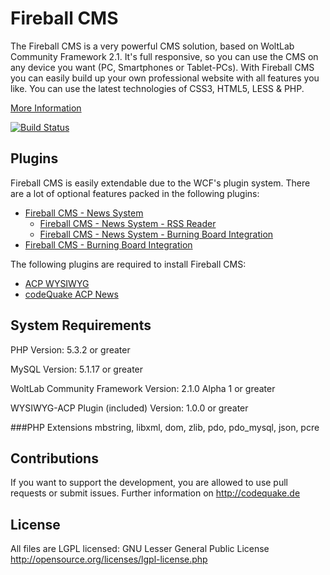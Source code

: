 Fireball CMS
========
The Fireball CMS is a very powerful CMS solution, based on WoltLab Community Framework 2.1. It's full responsive, so you can use the CMS on any device you want (PC, Smartphones or Tablet-PCs). With Fireball CMS you can easily build up your own professional website with all features you like. You can use the latest technologies of CSS3, HTML5, LESS & PHP.

[More Information](http://codequake.de/index.php/products/fireball-cms/)

[![Build Status](https://travis-ci.org/codeQuake/Fireball.svg?branch=wcf2.1)](https://travis-ci.org/codeQuake/Fireball)

Plugins
-------------------
Fireball CMS is easily extendable due to the WCF's plugin system. There are a lot of optional features packed in the following plugins:
- [Fireball CMS - News System](https://github.com/codeQuake/Fireball_News)
  - [Fireball CMS - News System - RSS Reader](https://github.com/codeQuake/Fireball-News-RSS-Reader)
  - [Fireball CMS - News System - Burning Board Integration](https://github.com/codeQuake/Fireball_News_WBB)
- [Fireball CMS - Burning Board Integration](https://github.com/codeQuake/Fireball_WBB)

The following plugins are required to install Fireball CMS:
- [ACP WYSIWYG](https://github.com/codeQuake/WYSIWYG-ACP)
- [codeQuake ACP News](https://github.com/codeQuake/de.codequake.wcf.acp.index.news)

System Requirements
-------------------
PHP Version: 5.3.2 or greater

MySQL Version: 5.1.17 or greater

WoltLab Community Framework Version: 2.1.0 Alpha 1 or greater

WYSIWYG-ACP Plugin (included) Version: 1.0.0 or greater

###PHP Extensions
mbstring, libxml, dom, zlib, pdo, pdo_mysql, json, pcre

Contributions
----------------
If you want to support the development, you are allowed to use pull requests or submit issues. Further information on http://codequake.de


License
----------------
All files are LGPL licensed: GNU Lesser General Public License http://opensource.org/licenses/lgpl-license.php


